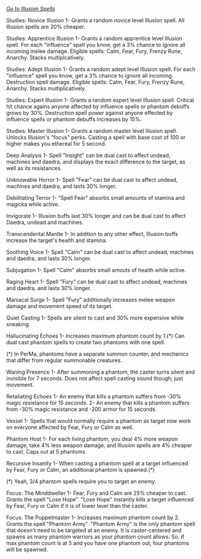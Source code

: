 _[Go to Illusion Spells](./spells/illusion.md)_

Studies: Novice Illusion
1- Grants a random novice level Illusion spell. All Illusion spells are 20% cheaper.

Studies: Apprentice Illusion
1- Grants a random apprentice level Illusion spell. For each "influence" spell you know, get a 3% chance to ignore all incoming melee damage. Eligible spells: Calm, Fear, Fury, Frenzy Rune, Anarchy. Stacks multiplcatively.

Studies: Adept Illusion
1- Grants a random adept level Illusion spell. For each "influence" spell you know, get a 3% chance to ignore all incoming Destruction spell damage. Eligible spells: Calm, Fear, Fury, Frenzy Rune, Anarchy. Stacks multiplicatively.

Studies: Expert Illusion
1- Grants a random expert level Illusion spell. Critical hit chance agains anyone affected by influence spells or phantom debuffs grows by 30%. Destruction spell power against anyone effected by influence spells or phantom debuffs increases by 15%.

Studies: Master Illusion
1- Grants a random master level Illusion spell. Unlocks Illusion's "focus" perks. Casting a spell with base cost of 100 or higher makes you ethereal for 5 second.

Deep Analysis
1- Spell "Insight" can be dual cast to affect undead, machines and daedra, and 
	displays the exact difference to the target, as well as its resistances.

Unknowable Horror
1- Spell "Fear" can be dual cast to affect undead, machines and daedra, and lasts 
	30% longer.

Debilitating Terror
1- "Spell Fear" absorbs small amounts of stamina and magicka while active.

Invigorate
1- Illusion buffs last 30% longer and can be dual cast to affect Daedra, undead and 
	machines.

Transcendental Mantle
1- In addition to any other effect, Illusion buffs increase the target's health 
	and stamina.

Soothing Voice
1- Spell "Calm" can be dual cast to affect undead, machines and daedra, and lasts 
	30% longer.

Subjugation
1- Spell "Calm" absorbs small amouts of health while active.

Raging Heart
1- Spell "Fury" can be dual cast to affect undead, machines and daedra, and lasts 
	30% longer.

Maniacal Surge
1- Spell "Fury" additionally increases melee weapon damage and movement speed of its
	target.

Quiet Casting
1- Spells are silent to cast and 30% more expensive while sneaking.

Hallucinating Echoes
1- Increases maximum phantom count by 1.(*) Can dual cast phantom spells to create two 
	phantoms with one spell. 
	
(*) In PerMa, phantoms have a separate summon counter, and mechanics that differ from
	regular summonable creatures.

Waning Presence
1- After summoning a phantom, the caster turns silent and invisible for 7 seconds. Does
	not affect spell casting sound though; just movement.

Retaliating Echoes
1- An enemy that kills a phantom suffers from -30% magic resistance for 15 seconds.
2- An enemy that kills a phantom suffers from -30% magic resistance and -200 armor
	for 15 seconds.

Vessel
1- Spells that would normally require a phantom as target now work on everyone affected
	 by Fear, Fury or Calm as well.

Phantom Host
1- For each living phantom, you deal 4% more weapon damage, take 4% less weapon damage,
	and Illusion spells are 4% cheaper to cast. Caps out at 5 phantoms.

Recursive Insanity
1- When casting a phantom spell at a target influenced by Fear, Fury or Calm, an 
	additional phantom is spawned.(*)
	
(*) Yeah, 3/4 phantom spells require you to target an enemy.

Focus: The Minddweller
1- Fear, Fury and Calm are 25% cheaper to cast. Grants the spell "Lose Hope". "Lose Hope"
	instantly kills a target influenced by Fear, Fury or Calm if it is of lower level than
	the caster.

Focus: The Puppetmaster
1- Increases maximum phantom count by 2. Grants the spell "Phantom Army". "Phantom Army"
	is the only phantom spell that doesn't need to be targeted at an enemy. It is 
	caster-centered and spawns as many phantom warriors as your phantom count allows. 
	So, if max phantom count is at 5 and you have one phantom out, four phantoms will 
	be spawned.
